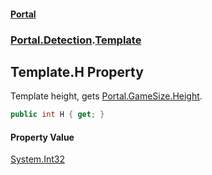 #### [Portal](index.md 'index')
### [Portal.Detection](Portal.Detection.md 'Portal.Detection').[Template](Template.md 'Portal.Detection.Template')

## Template.H Property

Template height, gets [Portal.GameSize.Height](https://docs.microsoft.com/en-us/dotnet/api/Portal.GameSize.Height 'Portal.GameSize.Height').

```csharp
public int H { get; }
```

#### Property Value
[System.Int32](https://docs.microsoft.com/en-us/dotnet/api/System.Int32 'System.Int32')